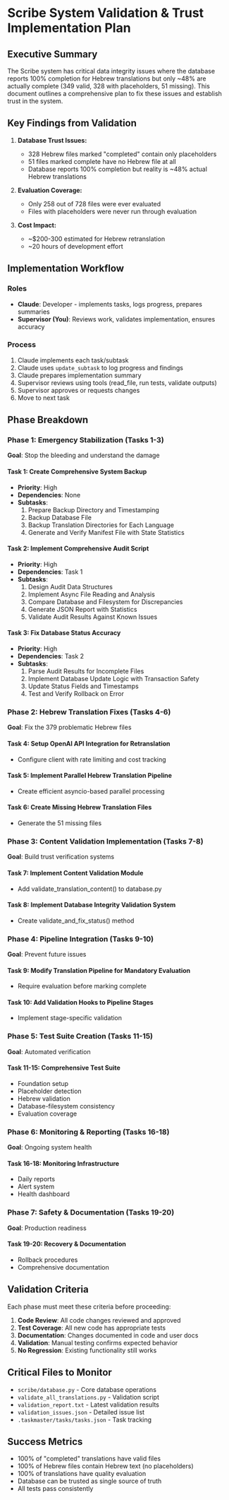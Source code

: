# Scribe System Validation & Trust Implementation Plan

## Executive Summary

The Scribe system has critical data integrity issues where the database reports 100% completion for Hebrew translations but only ~48% are actually complete (349 valid, 328 with placeholders, 51 missing). This document outlines a comprehensive plan to fix these issues and establish trust in the system.

## Key Findings from Validation

1. **Database Trust Issues:**
   - 328 Hebrew files marked "completed" contain only placeholders
   - 51 files marked complete have no Hebrew file at all
   - Database reports 100% completion but reality is ~48% actual Hebrew translations

2. **Evaluation Coverage:**
   - Only 258 out of 728 files were ever evaluated
   - Files with placeholders were never run through evaluation

3. **Cost Impact:**
   - ~$200-300 estimated for Hebrew retranslation
   - ~20 hours of development effort

## Implementation Workflow

### Roles
- **Claude**: Developer - implements tasks, logs progress, prepares summaries
- **Supervisor (You)**: Reviews work, validates implementation, ensures accuracy

### Process
1. Claude implements each task/subtask
2. Claude uses `update_subtask` to log progress and findings
3. Claude prepares implementation summary
4. Supervisor reviews using tools (read_file, run tests, validate outputs)
5. Supervisor approves or requests changes
6. Move to next task

## Phase Breakdown

### Phase 1: Emergency Stabilization (Tasks 1-3)
**Goal**: Stop the bleeding and understand the damage

#### Task 1: Create Comprehensive System Backup
- **Priority**: High
- **Dependencies**: None
- **Subtasks**:
  1. Prepare Backup Directory and Timestamping
  2. Backup Database File
  3. Backup Translation Directories for Each Language
  4. Generate and Verify Manifest File with State Statistics

#### Task 2: Implement Comprehensive Audit Script
- **Priority**: High
- **Dependencies**: Task 1
- **Subtasks**:
  1. Design Audit Data Structures
  2. Implement Async File Reading and Analysis
  3. Compare Database and Filesystem for Discrepancies
  4. Generate JSON Report with Statistics
  5. Validate Audit Results Against Known Issues

#### Task 3: Fix Database Status Accuracy
- **Priority**: High
- **Dependencies**: Task 2
- **Subtasks**:
  1. Parse Audit Results for Incomplete Files
  2. Implement Database Update Logic with Transaction Safety
  3. Update Status Fields and Timestamps
  4. Test and Verify Rollback on Error

### Phase 2: Hebrew Translation Fixes (Tasks 4-6)
**Goal**: Fix the 379 problematic Hebrew files

#### Task 4: Setup OpenAI API Integration for Retranslation
- Configure client with rate limiting and cost tracking

#### Task 5: Implement Parallel Hebrew Translation Pipeline
- Create efficient asyncio-based parallel processing

#### Task 6: Create Missing Hebrew Translation Files
- Generate the 51 missing files

### Phase 3: Content Validation Implementation (Tasks 7-8)
**Goal**: Build trust verification systems

#### Task 7: Implement Content Validation Module
- Add validate_translation_content() to database.py

#### Task 8: Implement Database Integrity Validation System
- Create validate_and_fix_status() method

### Phase 4: Pipeline Integration (Tasks 9-10)
**Goal**: Prevent future issues

#### Task 9: Modify Translation Pipeline for Mandatory Evaluation
- Require evaluation before marking complete

#### Task 10: Add Validation Hooks to Pipeline Stages
- Implement stage-specific validation

### Phase 5: Test Suite Creation (Tasks 11-15)
**Goal**: Automated verification

#### Task 11-15: Comprehensive Test Suite
- Foundation setup
- Placeholder detection
- Hebrew validation
- Database-filesystem consistency
- Evaluation coverage

### Phase 6: Monitoring & Reporting (Tasks 16-18)
**Goal**: Ongoing system health

#### Task 16-18: Monitoring Infrastructure
- Daily reports
- Alert system
- Health dashboard

### Phase 7: Safety & Documentation (Tasks 19-20)
**Goal**: Production readiness

#### Task 19-20: Recovery & Documentation
- Rollback procedures
- Comprehensive documentation

## Validation Criteria

Each phase must meet these criteria before proceeding:

1. **Code Review**: All code changes reviewed and approved
2. **Test Coverage**: All new code has appropriate tests
3. **Documentation**: Changes documented in code and user docs
4. **Validation**: Manual testing confirms expected behavior
5. **No Regression**: Existing functionality still works

## Critical Files to Monitor

- `scribe/database.py` - Core database operations
- `validate_all_translations.py` - Validation script
- `validation_report.txt` - Latest validation results
- `validation_issues.json` - Detailed issue list
- `.taskmaster/tasks/tasks.json` - Task tracking

## Success Metrics

- 100% of "completed" translations have valid files
- 100% of Hebrew files contain Hebrew text (no placeholders)
- 100% of translations have quality evaluation
- Database can be trusted as single source of truth
- All tests pass consistently 
